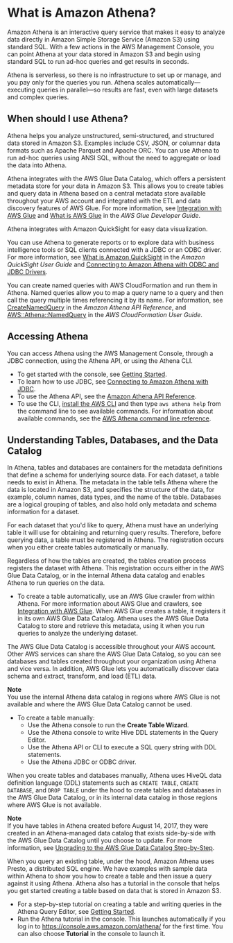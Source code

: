 # What is Amazon Athena?<a name="what-is"></a>

Amazon Athena is an interactive query service that makes it easy to analyze data directly in Amazon Simple Storage Service \(Amazon S3\) using standard SQL\. With a few actions in the AWS Management Console, you can point Athena at your data stored in Amazon S3 and begin using standard SQL to run ad\-hoc queries and get results in seconds\.

Athena is serverless, so there is no infrastructure to set up or manage, and you pay only for the queries you run\. Athena scales automatically—executing queries in parallel—so results are fast, even with large datasets and complex queries\.

## When should I use Athena?<a name="when-should-i-use-ate"></a>

Athena helps you analyze unstructured, semi\-structured, and structured data stored in Amazon S3\. Examples include CSV, JSON, or columnar data formats such as Apache Parquet and Apache ORC\. You can use Athena to run ad\-hoc queries using ANSI SQL, without the need to aggregate or load the data into Athena\.

Athena integrates with the AWS Glue Data Catalog, which offers a persistent metadata store for your data in Amazon S3\. This allows you to create tables and query data in Athena based on a central metadata store available throughout your AWS account and integrated with the ETL and data discovery features of AWS Glue\. For more information, see [Integration with AWS Glue](glue-athena.md) and [What is AWS Glue](http://docs.aws.amazon.com/glue/latest/dg/what-is-glue.html) in the *AWS Glue Developer Guide*\.

Athena integrates with Amazon QuickSight for easy data visualization\.

You can use Athena to generate reports or to explore data with business intelligence tools or SQL clients connected with a JDBC or an ODBC driver\. For more information, see [What is Amazon QuickSight](http://docs.aws.amazon.com/quicksight/latest/user/welcome.html) in the *Amazon QuickSight User Guide* and [Connecting to Amazon Athena with ODBC and JDBC Drivers](athena-bi-tools-jdbc-odbc.md)\.

You can create named queries with AWS CloudFormation and run them in Athena\. Named queries allow you to map a query name to a query and then call the query multiple times referencing it by its name\. For information, see [CreateNamedQuery](http://docs.aws.amazon.com/athena/latest/APIReference/API_CreateNamedQuery.html) in the *Amazon Athena API Reference*, and [AWS::Athena::NamedQuery](http://docs.aws.amazon.com/AWSCloudFormation/latest/UserGuide/aws-resource-athena-namedquery.html) in the *AWS CloudFormation User Guide*\.

## Accessing Athena<a name="accessing-ate"></a>

You can access Athena using the AWS Management Console, through a JDBC connection, using the Athena API, or using the Athena CLI\.
+ To get started with the console, see [Getting Started](getting-started.md)\.
+ To learn how to use JDBC, see [Connecting to Amazon Athena with JDBC](connect-with-jdbc.md)\.
+ To use the Athena API, see the [Amazon Athena API Reference](http://docs.aws.amazon.com/athena/latest/APIReference/Welcome.html)\.
+ To use the CLI, [install the AWS CLI](http://docs.aws.amazon.com/cli/latest/userguide/installing.html) and then type `aws athena help` from the command line to see available commands\. For information about available commands, see the [AWS Athena command line reference](http://docs.aws.amazon.com/cli/latest/reference/athena/)\.

## Understanding Tables, Databases, and the Data Catalog<a name="understanding-tables-databases-and-the-data-catalog"></a>

In Athena, tables and databases are containers for the metadata definitions that define a schema for underlying source data\. For each dataset, a table needs to exist in Athena\. The metadata in the table tells Athena where the data is located in Amazon S3, and specifies the structure of the data, for example, column names, data types, and the name of the table\. Databases are a logical grouping of tables, and also hold only metadata and schema information for a dataset\.

For each dataset that you'd like to query, Athena must have an underlying table it will use for obtaining and returning query results\. Therefore, before querying data, a table must be registered in Athena\. The registration occurs when you either create tables automatically or manually\.

Regardless of how the tables are created, the tables creation process registers the dataset with Athena\. This registration occurs either in the AWS Glue Data Catalog, or in the internal Athena data catalog and enables Athena to run queries on the data\.
+ To create a table automatically, use an AWS Glue crawler from within Athena\. For more information about AWS Glue and crawlers, see [Integration with AWS Glue](glue-athena.md)\. When AWS Glue creates a table, it registers it in its own AWS Glue Data Catalog\. Athena uses the AWS Glue Data Catalog to store and retrieve this metadata, using it when you run queries to analyze the underlying dataset\.

The AWS Glue Data Catalog is accessible throughout your AWS account\. Other AWS services can share the AWS Glue Data Catalog, so you can see databases and tables created throughout your organization using Athena and vice versa\. In addition, AWS Glue lets you automatically discover data schema and extract, transform, and load \(ETL\) data\.

**Note**  
You use the internal Athena data catalog in regions where AWS Glue is not available and where the AWS Glue Data Catalog cannot be used\.
+ To create a table manually:
  + Use the Athena console to run the **Create Table Wizard**\.
  + Use the Athena console to write Hive DDL statements in the Query Editor\.
  + Use the Athena API or CLI to execute a SQL query string with DDL statements\.
  + Use the Athena JDBC or ODBC driver\.

When you create tables and databases manually, Athena uses HiveQL data definition language \(DDL\) statements such as `CREATE TABLE`, `CREATE DATABASE`, and `DROP TABLE` under the hood to create tables and databases in the AWS Glue Data Catalog, or in its internal data catalog in those regions where AWS Glue is not available\.

**Note**  
If you have tables in Athena created before August 14, 2017, they were created in an Athena\-managed data catalog that exists side\-by\-side with the AWS Glue Data Catalog until you choose to update\. For more information, see [Upgrading to the AWS Glue Data Catalog Step\-by\-Step](glue-upgrade.md)\.

When you query an existing table, under the hood, Amazon Athena uses Presto, a distributed SQL engine\. We have examples with sample data within Athena to show you how to create a table and then issue a query against it using Athena\. Athena also has a tutorial in the console that helps you get started creating a table based on data that is stored in Amazon S3\.
+ For a step\-by\-step tutorial on creating a table and writing queries in the Athena Query Editor, see [Getting Started](getting-started.md)\.
+ Run the Athena tutorial in the console\. This launches automatically if you log in to [https://console\.aws\.amazon\.com/athena/](https://console.aws.amazon.com/athena/home) for the first time\. You can also choose **Tutorial** in the console to launch it\.
